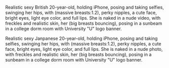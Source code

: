 Realistic sexy British 20-year-old, holding iPhone, posing and taking selfies, swinging her hips, with (massive breasts:1.2), perky nipples, a cute face, bright eyes, light eye color, and full lips. 
She is naked in a nude video, with freckles and realistic skin, 
her (big breasts bouncing), posing in a sunbeam in a college dorm room with University "U" logo banner.

Realistic sexy Janpanese 20-year-old, holding iPhone, posing and taking selfies, swinging her hips, with (massive breasts:1.2), perky nipples, a cute face, bright eyes, light eye color, and full lips. 
She is naked in a nude photo, with freckles and realistic skin, 
her (big breasts bouncing), posing in a sunbeam in a college dorm room with University "U" logo banner.
